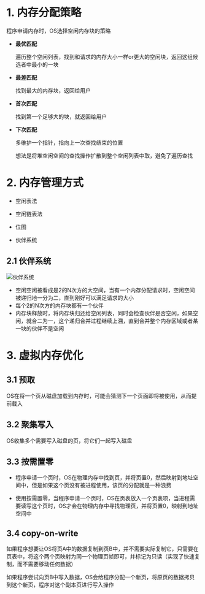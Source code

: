 # 1. 内存分配策略

程序申请内存时，OS选择空闲内存块的策略

* **最优匹配**
  
  遍历整个空闲列表，找到和请求的内存大小一样or更大的空闲块，返回这组候选者中最小的一块

* **最差匹配**
  
  找到最大的内存块，返回给用户

* **首次匹配**
  
  找到第一个足够大的块，就返回给用户

* **下次匹配**
  
  多维护一个指针，指向上一次查找结束的位置
  
  想法是将堆空闲空间的查找操作扩散到整个空闲列表中取，避免了遍历查找

# 2. 内存管理方式

* 空闲表法

* 空闲链表法

* 位图

* 伙伴系统

## 2.1 伙伴系统

![伙伴系统](p/伙伴系统.png)

* 空闲空闲被看成是2的N次方的大空间，当有一个内存分配请求时，空闲空间被递归地一分为二，直到刚好可以满足请求的大小
* 每个2的N次方的内存块都有一个伙伴
* 内存块释放时，将内存块归还给空闲列表，同时会检查伙伴是否空闲，如果空闲，就合二为一，这个递归合并过程继续上溯，直到合并整个内存区域或者某一块的伙伴不是空闲

# 3. 虚拟内存优化

## 3.1 预取

OS在将一个页从磁盘加载到内存时，可能会猜测下一个页面即将被使用，从而提前载入

## 3.2 聚集写入

OS收集多个需要写入磁盘的页，将它们一起写入磁盘

## 3.3 按需置零

* 程序申请一个页时，OS在物理内存中找到页，并将页置0，然后映射到地址空间中，但是如果这个页没有被进程使用，该页的分配就是一种浪费

* 使用按需置零，当程序申请一个页时，OS在页表放入一个页表项，当进程需要读写这个页时，OS才会在物理内存中寻找物理页，并将页置0，映射到地址空间中

## 3.4 copy-on-write

如果程序想要让OS将页A中的数据复制到页B中，并不需要实际复制它，只需要在页表中，将这个两个页映射为同一个物理页帧即可，并标记为只读（实现了快速复制，而不需要移动任何数据）

如果程序尝试向页B中写入数据，OS会给程序分配一个新页，将原页的数据拷贝到这个新页，程序对这个副本页进行写入操作